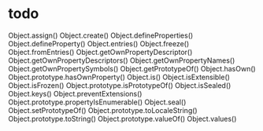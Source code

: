# todo
Object.assign()
Object.create()
Object.defineProperties()
Object.defineProperty()
Object.entries()
Object.freeze()
Object.fromEntries()
Object.getOwnPropertyDescriptor()
Object.getOwnPropertyDescriptors()
Object.getOwnPropertyNames()
Object.getOwnPropertySymbols()
Object.getPrototypeOf()
Object.hasOwn()
Object.prototype.hasOwnProperty()
Object.is()
Object.isExtensible()
Object.isFrozen()
Object.prototype.isPrototypeOf()
Object.isSealed()
Object.keys()
Object.preventExtensions()
Object.prototype.propertyIsEnumerable()
Object.seal()
Object.setPrototypeOf()
Object.prototype.toLocaleString()
Object.prototype.toString()
Object.prototype.valueOf()
Object.values()